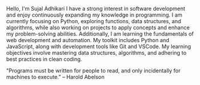 Hello, I'm Sujal Adhikari
I have a strong interest in software development and enjoy continuously expanding my knowledge in programming. I am currently focusing on Python, exploring functions, data structures, and algorithms, while also working on projects to apply concepts and enhance my problem-solving abilities. Additionally, I am learning the fundamentals of web development and automation. My toolkit includes Python and JavaScript, along with development tools like Git and VSCode. My learning objectives involve mastering data structures, algorithms, and adhering to best practices in clean coding.

"Programs must be written for people to read, and only incidentally for machines to execute." – Harold Abelson


<!---
Suzal Adhikari is a ✨ special ✨ repository because its `README.md` (this file) appears on your GitHub profile.
You can click the Preview link to take a look at your changes.
--->

